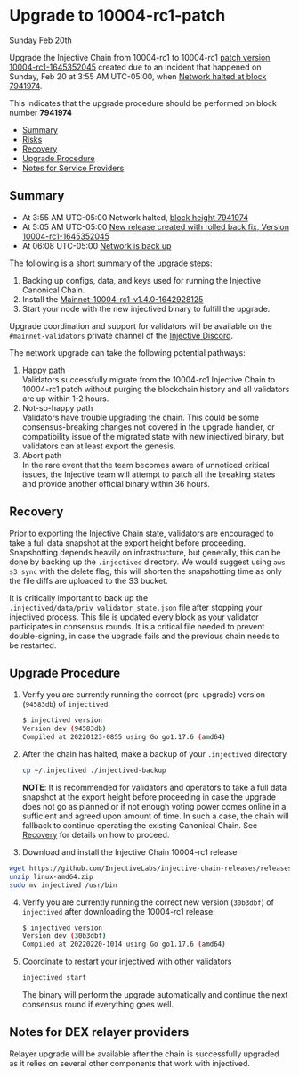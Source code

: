 # Upgrade to 10004-rc1-patch

Sunday Feb 20th

Upgrade the Injective Chain from 10004-rc1 to 10004-rc1 [patch version 10004-rc1-1645352045](https://github.com/InjectiveLabs/injective-chain-releases/releases/tag/v1.4.0-1645352045) created due to an incident that happened on Sunday, Feb 20 at 3:55 AM UTC-05:00, when [Network halted at block 7941974](https://explorer.injective.network/block/7941974).

This indicates that the upgrade procedure should be performed on block number **7941974**

* [Summary](canonical-10004-rc1-patch.md#summary)
* [Risks](canonical-10004-rc1-patch.md#risks)
* [Recovery](canonical-10004-rc1-patch.md#recovery)
* [Upgrade Procedure](canonical-10004-rc1-patch.md#upgrade-procedure)
* [Notes for Service Providers](canonical-10004-rc1-patch.md#notes-for-DEX-relayer-providers)

## Summary

* At 3:55 AM UTC-05:00 Network halted, [block height 7941974](https://explorer.injective.network/block/7941974)
* At 5:05 AM UTC-05:00 [New release created with rolled back fix, Version 10004-rc1-1645352045](https://github.com/InjectiveLabs/injective-chain-releases/releases/tag/v1.4.0-1645352045)
* At 06:08 UTC-05:00 [Network is back up](https://explorer.injective.network/block/7941975)

The following is a short summary of the upgrade steps:

1. Backing up configs, data, and keys used for running the Injective Canonical Chain.
2. Install the [Mainnet-10004-rc1-v1.4.0-1642928125](https://github.com/InjectiveLabs/injective-chain-releases/releases/tag/v1.4.0-1645352045)
3. Start your node with the new injectived binary to fulfill the upgrade.

Upgrade coordination and support for validators will be available on the `#mainnet-validators` private channel of the [Injective Discord](https://discord.gg/injective).

The network upgrade can take the following potential pathways:

1. Happy path\
   Validators successfully migrate from the 10004-rc1 Injective Chain to 10004-rc1 patch without purging the blockchain history and all validators are up within 1-2 hours.
2. Not-so-happy path\
   Validators have trouble upgrading the chain. This could be some consensus-breaking changes not covered in the upgrade handler, or compatibility issue of the migrated state with new injectived binary, but validators can at least export the genesis.
3. Abort path\
   In the rare event that the team becomes aware of unnoticed critical issues, the Injective team will attempt to patch all the breaking states and provide another official binary within 36 hours.

## Recovery

Prior to exporting the Injective Chain state, validators are encouraged to take a full data snapshot at the export height before proceeding. Snapshotting depends heavily on infrastructure, but generally, this can be done by backing up the `.injectived` directory. We would suggest using `aws s3 sync` with the delete flag, this will shorten the snapshotting time as only the file diffs are uploaded to the S3 bucket.

It is critically important to back up the `.injectived/data/priv_validator_state.json` file after stopping your injectived process. This file is updated every block as your validator participates in consensus rounds. It is a critical file needed to prevent double-signing, in case the upgrade fails and the previous chain needs to be restarted.

## Upgrade Procedure

1.  Verify you are currently running the correct (pre-upgrade) version (`94583db`) of `injectived`:

    ```bash
    $ injectived version
    Version dev (94583db)
    Compiled at 20220123-0855 using Go go1.17.6 (amd64)
    ```
2.  After the chain has halted, make a backup of your `.injectived` directory

    ```bash
    cp ~/.injectived ./injectived-backup
    ```

    **NOTE**: It is recommended for validators and operators to take a full data snapshot at the export height before proceeding in case the upgrade does not go as planned or if not enough voting power comes online in a sufficient and agreed upon amount of time. In such a case, the chain will fallback to continue operating the existing Canonical Chain. See [Recovery](canonical-10004-rc1-patch.md#recovery) for details on how to proceed.
3. Download and install the Injective Chain 10004-rc1 release

```bash
wget https://github.com/InjectiveLabs/injective-chain-releases/releases/download/v1.4.0-1645352045/linux-amd64.zip
unzip linux-amd64.zip
sudo mv injectived /usr/bin
```

4.  Verify you are currently running the correct new version (`30b3dbf`) of `injectived` after downloading the 10004-rc1 release:

    ```bash
    $ injectived version
    Version dev (30b3dbf)
    Compiled at 20220220-1014 using Go go1.17.6 (amd64)
    ```
5.  Coordinate to restart your injectived with other validators

    ```bash
    injectived start
    ```

    The binary will perform the upgrade automatically and continue the next consensus round if everything goes well.

## Notes for DEX relayer providers

Relayer upgrade will be available after the chain is successfully upgraded as it relies on several other components that work with injectived.
